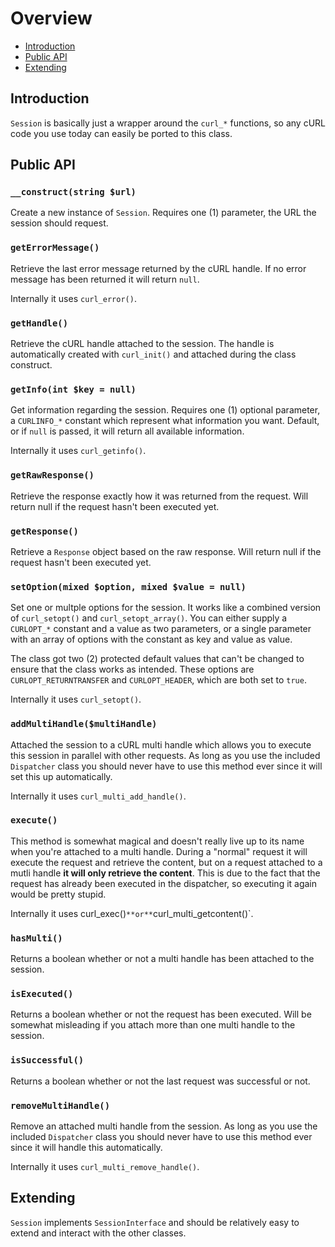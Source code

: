 # Overview

- [Introduction](#introduction)
- [Public API](#public-api)
- [Extending](#extending)

<a name="introduction"></a>
## Introduction

`Session` is basically just a wrapper around the `curl_*` functions, so any cURL code you use today can easily be ported to this class.

<a name="public-api"></a>
## Public API

### `__construct(string $url)`

Create a new instance of `Session`. Requires one (1) parameter, the URL the session should request.

### `getErrorMessage()`

Retrieve the last error message returned by the cURL handle. If no error message has been returned it will return `null`.

Internally it uses `curl_error()`.

### `getHandle()`

Retrieve the cURL handle attached to the session. The handle is automatically created with `curl_init()` and attached during the class construct.

### `getInfo(int $key = null)`

Get information regarding the session. Requires one (1) optional parameter, a `CURLINFO_*` constant which represent what information you want. Default, or if `null` is passed, it will return all available information.

Internally it uses `curl_getinfo()`.

### `getRawResponse()`

Retrieve the response exactly how it was returned from the request. Will return null if the request hasn't been executed yet.

### `getResponse()`

Retrieve a `Response` object based on the raw response. Will return null if the request hasn't been executed yet.

### `setOption(mixed $option, mixed $value = null)`

Set one or multple options for the session. It works like a combined version of `curl_setopt()` and `curl_setopt_array()`. You can either supply a `CURLOPT_*` constant and a value as two parameters, or a single parameter with an array of options with the constant as key and value as value.

The class got two (2) protected default values that can't be changed to ensure that the class works as intended. These options are `CURLOPT_RETURNTRANSFER` and `CURLOPT_HEADER`, which are both set to `true`.

Internally it uses `curl_setopt()`.

### `addMultiHandle($multiHandle)`

Attached the session to a cURL multi handle which allows you to execute this session in parallel with other requests. As long as you use the included `Dispatcher` class you should never have to use this method ever since it will set this up automatically.

Internally it uses `curl_multi_add_handle()`.

### `execute()`

This method is somewhat magical and doesn't really live up to its name when you're attached to a multi handle. During a "normal" request it will execute the request and retrieve the content, but on a request attached to a mutli handle **it will only retrieve the content**. This is due to the fact that the request has already been executed in the dispatcher, so executing it again would be pretty stupid.

Internally it uses curl_exec()` **or** `curl_multi_getcontent()`.

### `hasMulti()`

Returns a boolean whether or not a multi handle has been attached to the session.

### `isExecuted()`

Returns a boolean whether or not the request has been executed. Will be somewhat misleading if you attach more than one multi handle to the session.

### `isSuccessful()`

Returns a boolean whether or not the last request was successful or not.

### `removeMultiHandle()`

Remove an attached multi handle from the session. As long as you use the included `Dispatcher` class you should never have to use this method ever since it will handle this automatically.

Internally it uses `curl_multi_remove_handle()`.

## Extending

`Session` implements `SessionInterface` and should be relatively easy to extend and interact with the other classes.